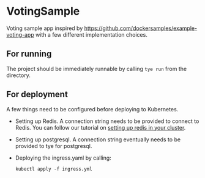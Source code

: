 # VotingSample
Voting sample app inspired by https://github.com/dockersamples/example-voting-app with a few different implementation choices.

## For running

The project should be immediately runnable by calling `tye run` from the directory.

## For deployment

A few things need to be configured before deploying to Kubernetes.

- Setting up Redis. A connection string needs to be provided to connect to Redis. You can follow our tutorial on [setting up redis in your cluster](../../docs/tutorials/hello-tye/02_add_redis.md).
- Setting up postgresql. A connection string eventually needs to be provided to tye for postgresql.
- Deploying the ingress.yaml by calling:

    ```
    kubectl apply -f ingress.yml
    ```
    
